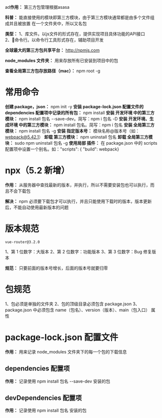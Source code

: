 ad**作用：** 第三方包管理根据asasa

**科普：** 能直接使用的模块即第三方模块，由于第三方模块通常都是由多个文件组成并且被放置 在一个文件夹中，所以又名包

**类型：**
  1、库文件。以js文件的形式存在，提供实现项目具体功能的API接口
  2、命令行。以命令行工具形式存在，辅助项目开发

**全球最大的第三方包共享平台：** http://npmjs.com

**node_modules 文件夹：** 用来存放所有已安装到项目中的包

**查看全局第三方包存放路径（mac）：** npm root -g

# 常用命令
  **创建 package，json：** npm init -y
  **安装 package-lock.json 配置文件的 dependencies 配置项中记录的所有包：** npm install
  **安装 开发环境 中的第三方模块：** npm install 包名 --save-dev。简写：npm i 包名 -D
  **安装 开发环境、生成环境 中的第三方模块：** npm install 包名。简写：npm i 包名
  **安装 全局第三方模块：** npm install 包名 -g
  **安装 指定版本号：** 模块名称@版本号（如：webpack@5.42.1）
  **卸载 第三方模块：** npm uninstall 包名
  **卸载 全局第三方模块：** sudo npm uninstall 包名 -g
  **使用局部 插件：** 在 package.json 中的 scripts 配置项中设置一个别名。如："scripts": { "build": webpack}

# npx（5.2 新增）
  **作用：** 从服务器中查找最新的版本，并执行，所以不需要安装包也可以执行，而且不会下载包

  **解决：** npm 必须要下载包才可以执行，并且只能使用下载时的版本，版本更新后，不能自动使用最新版本的问题

# 版本规范
  `vue-router@3.2.0`
  
  1、第 1 位数字：大版本
  2、第 2 位数字：功能版本
  3、第 3 位数字：Bug 修复版本

  **规范：** 只要前面的版本号增长，后面的版本号就要归零

# 包规范
  1、包必须是单独的文件夹
  2、包的顶级目录必须包含 package.json
  3、package.json 中必须包含 name（包名）、version（版本）、main（包入口） 属性

# package-lock.json 配置文件
  **作用：** 用来记录 node_modules 文件夹下的每一个包的下载信息

  ## dependencies 配置项
  **作用：** 记录使用 npm install 包名 --save-dev 安装的包

  ## devDependencies 配置项
  **作用：** 记录使用 npm install 包名 安装的包